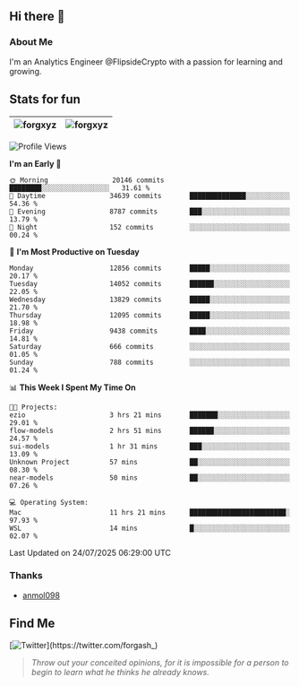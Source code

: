 ## Hi there 👋

### About Me

I'm an Analytics Engineer @FlipsideCrypto with a passion for learning and growing.
  
## Stats for fun

| <img align="center" src="https://github-readme-streak-stats.herokuapp.com/?user=forgxyz&theme=tokyonight" alt="forgxyz" /> | <img align="center" src="https://github-readme-stats.vercel.app/api?username=forgxyz&theme=tokyonight&show_icons=true" alt="forgxyz" /> |
| ------------- |------------- |


<!--START_SECTION:waka-->
![Profile Views](http://img.shields.io/badge/Profile%20Views-0-blue)

**I'm an Early 🐤** 

```text
🌞 Morning                20146 commits       ████████░░░░░░░░░░░░░░░░░   31.61 % 
🌆 Daytime                34639 commits       ██████████████░░░░░░░░░░░   54.36 % 
🌃 Evening                8787 commits        ███░░░░░░░░░░░░░░░░░░░░░░   13.79 % 
🌙 Night                  152 commits         ░░░░░░░░░░░░░░░░░░░░░░░░░   00.24 % 
```
📅 **I'm Most Productive on Tuesday** 

```text
Monday                   12856 commits       █████░░░░░░░░░░░░░░░░░░░░   20.17 % 
Tuesday                  14052 commits       ██████░░░░░░░░░░░░░░░░░░░   22.05 % 
Wednesday                13829 commits       █████░░░░░░░░░░░░░░░░░░░░   21.70 % 
Thursday                 12095 commits       █████░░░░░░░░░░░░░░░░░░░░   18.98 % 
Friday                   9438 commits        ████░░░░░░░░░░░░░░░░░░░░░   14.81 % 
Saturday                 666 commits         ░░░░░░░░░░░░░░░░░░░░░░░░░   01.05 % 
Sunday                   788 commits         ░░░░░░░░░░░░░░░░░░░░░░░░░   01.24 % 
```


📊 **This Week I Spent My Time On** 

```text
🐱‍💻 Projects: 
ezio                     3 hrs 21 mins       ███████░░░░░░░░░░░░░░░░░░   29.01 % 
flow-models              2 hrs 51 mins       ██████░░░░░░░░░░░░░░░░░░░   24.57 % 
sui-models               1 hr 31 mins        ███░░░░░░░░░░░░░░░░░░░░░░   13.09 % 
Unknown Project          57 mins             ██░░░░░░░░░░░░░░░░░░░░░░░   08.30 % 
near-models              50 mins             ██░░░░░░░░░░░░░░░░░░░░░░░   07.26 % 

💻 Operating System: 
Mac                      11 hrs 21 mins      ████████████████████████░   97.93 % 
WSL                      14 mins             █░░░░░░░░░░░░░░░░░░░░░░░░   02.07 % 
```


 Last Updated on 24/07/2025 06:29:00 UTC
<!--END_SECTION:waka-->

### Thanks
 - [anmol098](https://github.com/anmol098/waka-readme-stats/)
  
## Find Me
[![Twitter](https://img.shields.io/twitter/url/https/twitter.com/forgash_.svg?style=social&label=Follow%20%40forgash_)](https://twitter.com/forgash_)


> *Throw out your conceited opinions, for it is impossible for a person to begin to learn what he thinks he already knows.* 
